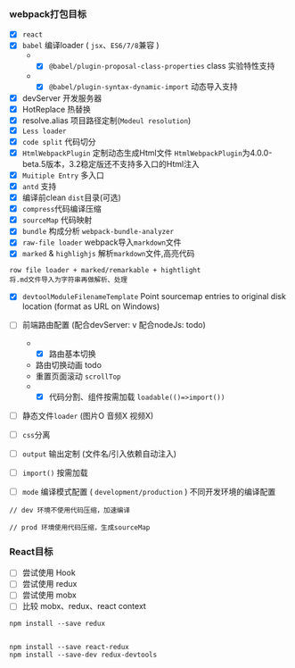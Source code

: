### webpack打包目标

- [x] `react`
- [x] `babel` 编译loader ( `jsx`、`ES6/7/8`兼容 )
  - - [x] `@babel/plugin-proposal-class-properties`  class 实验特性支持
  - - [x] `@babel/plugin-syntax-dynamic-import` 动态导入支持
- [x] devServer 开发服务器 
- [x] HotReplace 热替换
- [x] resolve.alias 项目路径定制(`Modeul resolution`)
- [x] `Less loader` 
- [x] `code split` 代码切分
- [x] `HtmlWebpackPlugin`  定制动态生成Html文件  `HtmlWebpackPlugin`为4.0.0-beta.5版本，3.2稳定版还不支持多入口的Html注入
- [X] `Muitiple Entry` 多入口
- [x] `antd` 支持
- [x] 编译前clean `dist`目录(可选)
- [x] `compress`代码编译压缩
- [x] `sourceMap` 代码映射
- [x] `bundle` 构成分析 `webpack-bundle-analyzer`
- [x] `raw-file loader` webpack导入`markdown`文件
- [x] `marked` & `highlighjs` 解析`markdown`文件,高亮代码
```
row file loader + marked/remarkable + hightlight 
将.md文件导入为字符串再做解析、处理
```
- [x] `devtoolModuleFilenameTemplate` Point sourcemap entries to original disk location (format as URL on Windows)

- [ ] 前端路由配置 (配合devServer: v 配合nodeJs: todo)
  - - [x] 路由基本切换 
  - 路由切换动画  todo
  - 重置页面滚动 `scrollTop`
  - - [x] 代码分割、组件按需加载 `loadable(()=>import())` 

- [ ] 静态文件`loader` (图片O 音频X 视频X)


- [ ] `css`分离
- [ ] `output` 输出定制 (文件名/引入依赖自动注入)
- [ ] `import()` 按需加载
- [ ] `mode` 编译模式配置 ( `development/production` ) 不同开发环境的编译配置
```
// dev 环境不使用代码压缩，加速编译

// prod 环境使用代码压缩，生成sourceMap
``` 

### React目标
- [ ] 尝试使用 Hook
- [ ] 尝试使用 redux
- [ ] 尝试使用 mobx
- [ ] 比较 mobx、redux、react context

```
npm install --save redux


npm install --save react-redux
npm install --save-dev redux-devtools
```
